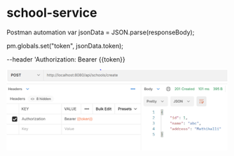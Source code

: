 # school-service

Postman automation
var jsonData = JSON.parse(responseBody);

pm.globals.set("token", jsonData.token);

--header 'Authorization: Bearer {{token}}

![Screenshot](PostmanImage.PNG)

